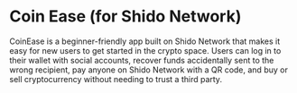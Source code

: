 # Coin Ease (for Shido Network)
CoinEase is a beginner-friendly app built on Shido Network that makes it easy for new users to get started in the crypto space. Users can log in to their wallet with social accounts, recover funds accidentally sent to the wrong recipient, pay anyone on Shido Network with a QR code, and buy or sell cryptocurrency without needing to trust a third party.
